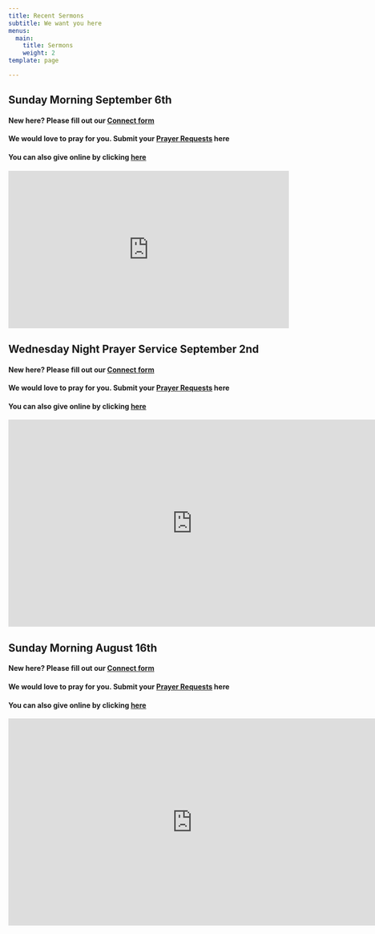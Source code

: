 ```yaml
---
title: Recent Sermons
subtitle: We want you here
menus:
  main:
    title: Sermons
    weight: 2
template: page

---
```

## Sunday Morning September 6th

#### New here? Please fill out our [Connect form](https://forms.gle/651RQkxsmr3C6CMV8)

#### We would love to pray for you. Submit your [Prayer Requests](https://forms.gle/duinCZesEGRo8xDs9) here

#### You can also give online by clicking [here ](https://www.paypal.com/donate?token=APA1ks4U3V6JOxzuntrAav2SY3IwF00rG2b6ApXekWj0qzYBtCFyqAUQ-p5XiqwCavaHHkicOP63ltct)

<iframe src="https://www.facebook.com/plugins/video.php?height=314&href=https%3A%2F%2Fwww.facebook.com%2FBronsonFBC%2Fvideos%2F238683794435922%2F&show_text=false&width=560" width="560" height="314" style="border:none;overflow:hidden" scrolling="no" frameborder="0" allowfullscreen="true" allow="autoplay; clipboard-write; encrypted-media; picture-in-picture; web-share" allowFullScreen="true"></iframe>

## Wednesday Night Prayer Service September 2nd

#### New here? Please fill out our [Connect form](https://forms.gle/651RQkxsmr3C6CMV8)

#### We would love to pray for you. Submit your [Prayer Requests](https://forms.gle/duinCZesEGRo8xDs9) here

#### You can also give online by clicking [here ](https://www.paypal.com/donate?token=APA1ks4U3V6JOxzuntrAav2SY3IwF00rG2b6ApXekWj0qzYBtCFyqAUQ-p5XiqwCavaHHkicOP63ltct)

<iframe src="https://www.facebook.com/plugins/video.php?href=https%3A%2F%2Fwww.facebook.com%2Fjohn.coker.75%2Fvideos%2F3582553758461476%2F&show_text=false&width=734&appId=602903760200196&height=413" width="734" height="413" style="border:none;overflow:hidden" scrolling="no" frameborder="0" allowTransparency="true" allow="encrypted-media" allowFullScreen="true"></iframe>

## Sunday Morning August 16th

#### New here? Please fill out our [Connect form](https://forms.gle/651RQkxsmr3C6CMV8)

#### We would love to pray for you. Submit your [Prayer Requests](https://forms.gle/duinCZesEGRo8xDs9) here

#### You can also give online by clicking [here ](https://www.paypal.com/donate?token=APA1ks4U3V6JOxzuntrAav2SY3IwF00rG2b6ApXekWj0qzYBtCFyqAUQ-p5XiqwCavaHHkicOP63ltct)

<iframe src="https://www.facebook.com/plugins/video.php?href=https%3A%2F%2Fwww.facebook.com%2Fjohn.coker.75%2Fvideos%2F3528681930515326%2F&show_text=false&width=734&appId=602903760200196&height=413" width="734" height="413" style="border:none;overflow:hidden" scrolling="no" frameborder="0" allowTransparency="true" allow="encrypted-media" allowFullScreen="true"></iframe>